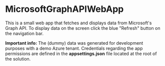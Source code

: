 # MicrosoftGraphAPIWebApp

This is a small web app that fetches and displays data from Microsoft's Graph API.
To display data on the screen click the blue "Refresh" button on the navigation bar.

**Important info:**
The (dummy) data was generated for development purposes with a demo Azure tenant.
Credentials regarding the app permissions are defined in the **appsettings.json** file located at the root of the solution.
